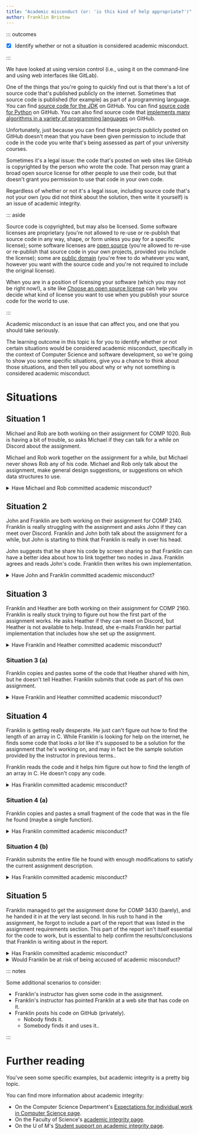 ```yaml
---
title: "Academic misconduct (or: 'is this kind of help appropriate?')"
author: Franklin Bristow
---
```


::: outcomes

* [X] Identify whether or not a situation is considered academic misconduct.

:::

We have looked at using version control (i.e., using it on the command-line and
using web interfaces like GitLab).

One of the things that you're going to quickly find out is that there's a lot of
source code that's published publicly on the internet. Sometimes that source
code is published (for example) as part of a programming language. You can find
[source code for the JDK] on GitHub. You can find [source code for Python] on
GitHub. You can also find source code that [implements many algorithms in a
variety of programming languages] on GitHub.

Unfortunately, just because you can find these projects publicly posted on
GitHub doesn't mean that you have been given permission to include that code in
the code you write that's being assessed as part of your university courses.

Sometimes it's a legal issue: the code that's posted on web sites like GitHub is
copyrighted by the person who wrote the code. That person may grant a broad open
source license for other people to use their code, but that doesn't grant you
permission to use that code in your own code.

Regardless of whether or not it's a legal issue, including source code that's
not your own (you did not think about the solution, then write it yourself) is
an issue of academic integrity.

::: aside

Source code is copyrighted, but may also be licensed. Some software licenses are
proprietary (you're not allowed to re-use or re-publish that source code in any
way, shape, or form unless you pay for a specific license); some software
licenses are [open source] (you're allowed to re-use or re-publish that source
code in your own projects, provided you include the license); some are [public
domain] (you're free to do whatever you want, however you want with the source
code and you're not required to include the original license).

When you are in a position of licensing your software (which you may not be
right now!), a site like [Choose an open source license] can help you decide
what kind of license you want to use when you publish your source code for the
world to use.

:::

Academic misconduct is an issue that can affect you, and one that you should
take seriously.

The learning outcome in this topic is for you to identify whether or not certain
situations would be considered academic misconduct, specifically in the context
of Computer Science and software development, so we're going to show you some
specific situations, give you a chance to think about those situations, and then
tell you about why or why not something is considered academic misconduct.

[Choose an open source license]: https://choosealicense.com/
[public domain]: https://en.wikipedia.org/wiki/Public_domain
[open source]: https://en.wikipedia.org/wiki/Open-source_software
[implements many algorithms in a variety of programming languages]:
https://github.com/TheAlgorithms
[source code for Python]: https://github.com/python/cpython
[source code for the JDK]: https://github.com/openjdk/jdk
[GitHub]: https://github.com
[GitLab]: https://gitlab.com

Situations
==========

Situation 1
-----------

Michael and Rob are both working on their assignment for COMP 1020. Rob is
having a bit of trouble, so asks Michael if they can talk for a while on Discord
about the assignment.

Michael and Rob work together on the assignment for a while, but Michael never
shows Rob any of his code. Michael and Rob only talk about the assignment,
make general design suggestions, or suggestions on which data structures to use.

<details><summary>Have Michael and Rob committed academic misconduct?</summary>

No, Michael and Rob have not committed academic misconduct. Students are
permitted to generally discuss assignments that they are working on.

The one caveat to this situation would be if the assignment itself was to decide
on what kind of data structure to use, but if this were a general programming
assignment, discussing data structures in and of itself is not academic
misconduct.

</details>

Situation 2
-----------

John and Franklin are both working on their assignment for COMP 2140. Franklin
is really struggling with the assignment and asks John if they can meet over
Discord. Franklin and John both talk about the assignment for a while, but John is
starting to think that Franklin is really in over his head.

John suggests that he share his code by screen sharing so that Franklin can
have a better idea about how to link together two nodes in Java. Franklin agrees
and reads John's code. Franklin then writes his own implementation.

<details><summary>Have John and Franklin committed academic
misconduct?</summary>

Yes, John and Franklin have committed academic misconduct. When John showed
Franklin his source code, even though the intent wasn't for Franklin to copy the
source code and Franklin *didn't* copy the source code, John and Franklin were
participating in [inappropriate collaboration] as soon as John showed Franklin
his source code.

[inappropriate collaboration]:
https://umanitoba.ca/student-supports/academic-supports/academic-integrity#inappropriate-collaboration

</details>


Situation 3
-----------

Franklin and Heather are both working on their assignment for COMP 2160.
Franklin is really stuck trying to figure out how the first part of the
assignment works. He asks Heather if they can meet on Discord, but Heather is
not available to help. Instead, she e-mails Franklin her partial implementation
that includes how she set up the assignment.

<details><summary>Have Franklin and Heather committed academic
misconduct?</summary>

Yes, just like John and Franklin, Heather and Franklin are participating in
[inappropriate collaboration]. In this case, since Heather is physically sending
Franklin a file, it feels a little bit more clear than just screen sharing
because sending a file by e-mail (or as an attachment in whatever communication
tool you're using) is more tangible and permanent than screen sharing.

</details>

### Situation 3 (a)

Franklin copies and pastes some of the code that Heather shared with him, but he
doesn't tell Heather. Franklin submits that code as part of his own assignment.

<details><summary>Have Franklin and Heather committed academic
misconduct?</summary>

Yes. In fact, even though Franklin seems to be the only one doing something
wrong here, unfortunately Heather is also guilty of academic misconduct because
they are participating in [inappropriate collaboration] together.

</details>

Situation 4
-----------

Franklin is getting really desperate. He just can't figure out how to find the
length of an array in C. While Franklin is looking for help on the internet, he
finds some code that looks *a lot* like it's supposed to be a solution for the
assignment that he's working on, and may in fact be the sample solution provided
by the instructor in previous terms..

Franklin reads the code and it helps him figure out how to find the length of an
array in C. He doesn't copy any code.

<details><summary>Has Franklin committed academic misconduct?</summary>

Yes. Similar to our first case with John, Franklin is participating in
[inappropriate collaboration], but that seems less obvious because there's no
other person that's directly involved in participating.

That said, there is technically another person who is participating here: the
person who originally posted the sample solution on the internet. They're
*passively* involved in this misconduct, but they are involved.

</details>

### Situation 4 (a)

Franklin copies and pastes a small fragment of the code that was in the file he
found (maybe a single function).

<details><summary>Has Franklin committed academic misconduct?</summary>

Yes, this is definitely misconduct and it's significantly clearer than the last
couple of cases because Franklin is explicitly using and submitting work that he
did not create for assessment. This is an example of [plagiarism].

[plagiarism]:
https://umanitoba.ca/student-supports/academic-supports/academic-integrity#plagiarism

</details>

### Situation 4 (b)

Franklin submits the entire file he found with enough modifications to satisfy
the current assignment description.

<details><summary>Has Franklin committed academic misconduct?</summary>

Just like the last example, by submitting work that is not his own and he is
committing [plagiarism].

</details>

Situation 5
-----------

Franklin managed to get the assignment done for COMP 3430 (barely), and he
handed it in at the very last second. In his rush to hand in the assignment, he
forgot to include a part of the report that was listed in the assignment
requirements section. This part of the report isn't itself essential for the
code to work, but is essential to help confirm the results/conclusions that
Franklin is writing about in the report.

<details><summary>Has Franklin committed academic misconduct?</summary>

No, Franklin has not committed academic misconduct. Franklin has not plagiarized
any work, has not collaborated inappropriately with any of his peers, and did
not commit [academic fraud] (he did not make up the results).

[academic fraud]:
https://umanitoba.ca/student-supports/academic-supports/academic-integrity#academic-fraud

</details>

<details><summary>Would Franklin be at risk of being accused of academic misconduct?</summary>

Maybe. In this specific case, Franklin appears at first glance to have committed
academic fraud, and it might be reasonable for Franklin's instructor to assume
that Franklin has committed academic fraud.

If Franklin's submission is identified as a possible case of academic misconduct
due to academic fraud, Franklin's instructor might reach out to him and ask for
clarification or for the evidence that's missing, and the issue would be
resolved.

If Franklin's instructor still believes that Franklin committed academic
misconduct, the instructor would forward the case to the Associate Head (AH) of
Computer Science for Student Experience. The AH would then act as an independent
third party in the case and conduct an investigation, including giving Franklin
an opportunity to discuss the situation. The AH would render a decision about
the situation (this is or is not a case of academic misconduct), and share that
decision with both Franklin and Franklin's instructor.

</details>

::: notes

Some additional scenarios to consider:

* Franklin's instructor has given some code in the assignment.
* Franklin's instructor has pointed Franklin at a web site that has code on it.
* Franklin posts his code on GitHub (privately).
    * Nobody finds it.
    * Somebody finds it and uses it..

:::

Further reading
===============

You've seen some specific examples, but academic integrity is a pretty big
topic.

You can find more information about academic integrity:

* On the Computer Science Department's [Expectations for individual work in
  Computer Science page].
* On the Faculty of Science's [academic integrity page].
* On the U of M's [Student support on academic integrity page].

[Expectations for individual work in Computer Science page]:
https://sci.umanitoba.ca/cs/expectations/
[Student support on academic integrity page]:
https://umanitoba.ca/student-supports/academic-supports/academic-integrity
[academic integrity page]:
https://sci.umanitoba.ca/students/undergraduate-students/academic-integrity/
